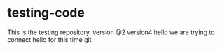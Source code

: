 # testing-code
This is the testing repository.
version @2
version4 
hello we are trying to connect
hello for this time
git 